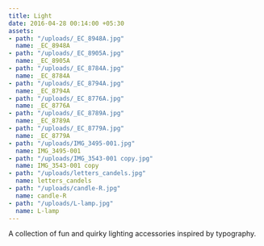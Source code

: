 ```yaml
---
title: Light
date: 2016-04-28 00:14:00 +05:30
assets:
- path: "/uploads/_EC_8948A.jpg"
  name: _EC_8948A
- path: "/uploads/_EC_8905A.jpg"
  name: _EC_8905A
- path: "/uploads/_EC_8784A.jpg"
  name: _EC_8784A
- path: "/uploads/_EC_8794A.jpg"
  name: _EC_8794A
- path: "/uploads/_EC_8776A.jpg"
  name: _EC_8776A
- path: "/uploads/_EC_8789A.jpg"
  name: _EC_8789A
- path: "/uploads/_EC_8779A.jpg"
  name: _EC_8779A
- path: "/uploads/IMG_3495-001.jpg"
  name: IMG_3495-001
- path: "/uploads/IMG_3543-001 copy.jpg"
  name: IMG_3543-001 copy
- path: "/uploads/letters_candels.jpg"
  name: letters_candels
- path: "/uploads/candle-R.jpg"
  name: candle-R
- path: "/uploads/L-lamp.jpg"
  name: L-lamp
---
```


A collection of fun and quirky lighting accessories inspired by typography.
